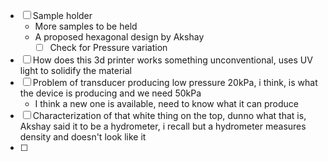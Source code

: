 - [ ] Sample holder
	- More samples to be held
	- A proposed hexagonal design by Akshay
		- [ ] Check for Pressure variation
- [ ] How does this 3d printer works
	something unconventional, uses UV light to solidify the material 
- [ ] Problem of transducer producing low pressure
	20kPa, i think, is what the device is producing and we need 50kPa
	-  I think a new one is available, need to know what it can produce 
- [ ] Characterization of that white thing on the top, dunno what that is, Akshay said it to be a hydrometer, i recall but a hydrometer measures density and doesn't look like it
- [ ] 